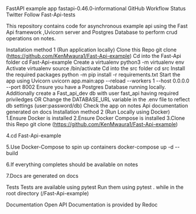 FastAPI example app
fastapi-0.46.0-informational GitHub Workflow Status Twitter Follow Fast-Api-tests

This repository contains code for asynchronous example api using the Fast Api framework ,Uvicorn server and Postgres Database to perform crud operations on notes.

Installation method 1 (Run application locally)
Clone this Repo git clone (https://github.com/KenMwaura1/Fast-Api-example)
Cd into the Fast-Api folder cd Fast-Api-example
Create a virtualenv python3 -m virtualenv env
Activate virtualenv source /bin/activate
Cd into the src folder cd src
Install the required packages python -m pip install -r requirements.txt
Start the app using Uvicorn uvicorn app.main:app --reload --workers 1 --host 0.0.0.0 --port 8002
Ensure you have a Postgres Database running locally. Additionally create a Fast_api_dev db with user fast_api having required priviledges OR Change the DATABASE_URL variable in the .env file to reflect db settings (user:password/db)
Check the app on notes
Api documentation generated on docs
Installation method 2 (Run Locally using Docker)
1.Ensure Docker is installed 2.Ensure Docker Compose is installed 3.Clone this Repo git clone (https://github.com/KenMwaura1/Fast-Api-example)

4.cd Fast-Api-example

5.Use Docker-Compose to spin up containers docker-compose up -d --build

6.If everything completes should be available on notes

7.Docs are generated on docs

Tests
Tests are available using pytest Run them using pytest . while in the root directory (/Fast-Api-example)

Documentation
Open API Documentation is provided by Redoc

